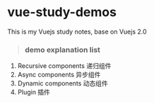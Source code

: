 # vue-study-demos
This is my Vuejs study notes, base on Vuejs 2.0 <br/>

> ### demo explanation list

1. Recursive components 递归组件
2. Async components 异步组件
3. Dynamic components 动态组件
4. Plugin 插件
